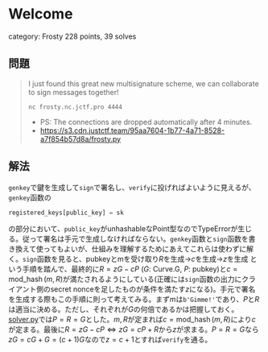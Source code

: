 # Welcome
category: Frosty
228 points, 39 solves

## 問題
> I just found this great new multisignature scheme, we can collaborate to sign messages together!
> ```
> nc frosty.nc.jctf.pro 4444
> ```
> - PS: The connections are dropped automatically after 4 minutes.
> - https://s3.cdn.justctf.team/95aa7604-1b77-4a71-8528-a7f854b57d8a/frosty.py

## 解法
`genkey`で鍵を生成して`sign`で署名し、`verify`に投げればよいように見えるが、`genkey`函数の
```py
registered_keys[public_key] = sk
```
の部分において、`public_key`がunhashableなPoint型なのでTypeErrorが生じる。従って署名は手元で生成しなければならない。`genkey`函数と`sign`函数を書き換えて使ってもよいが、仕組みを理解するためにあえてこれらは使わずに解く。`sign`函数を見ると、pubkeyとmを受け取り$R$を生成→$c$を生成→$z$を生成 という手順を踏んで、最終的に$R=zG-cP$ ($G$: Curve.G, $P$: pubkey)と$c=\operatorname{mod\_hash}(m,R)$が満たされるようにしている(正確には`sign`函数の出力にクライアント側のsecret nonceを足したものが条件を満たす$z$になる)。手元で署名を生成する際もこの手順に則って考えてみる。まず$m$は`b'Gimme!'`であり、$P$と$R$は適当に決める。ただし、それぞれが$G$の何倍であるかは把握しておく。[solver.py](Frosty/solver.py)では$P=R=G$とした。$m,R$が定まれば$c=\operatorname{mod\_hash}(m,R)$により$c$が定まる。最後に$R=zG-cP\Leftrightarrow zG=cP+R$から$z$が求まる。$P=R=G$なら$zG=cG+G=(c+1)G$なので$z=c+1$とすれば`verify`を通る。
